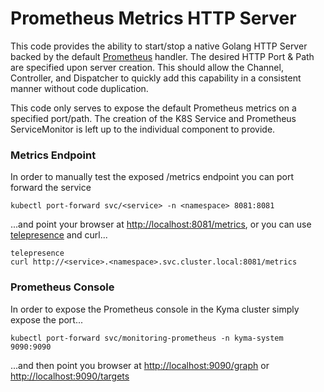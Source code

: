# Prometheus Metrics HTTP Server

This code provides the ability to start/stop a native Golang HTTP Server backed by the default 
[Prometheus](https://github.com/prometheus/client_golang) handler.  The desired HTTP Port & Path are
specified upon server creation.  This should allow the Channel, Controller, and Dispatcher to 
quickly add this capability in a consistent manner without code duplication. 

This code only serves to expose the default Prometheus metrics on a specified port/path.  The creation
of the K8S Service and Prometheus ServiceMonitor is left up to the individual component to provide.


### Metrics Endpoint
In order to manually test the exposed /metrics endpoint you can port forward the service
```
kubectl port-forward svc/<service> -n <namespace> 8081:8081
```
...and point your browser at [http://localhost:8081/metrics](http://localhost:8081/metrics), or you can
use [telepresence](https://www.telepresence.io/) and curl...
```
telepresence
curl http://<service>.<namespace>.svc.cluster.local:8081/metrics
```


### Prometheus Console
In order to expose the Prometheus console in the Kyma cluster simply expose the port...
```
kubectl port-forward svc/monitoring-prometheus -n kyma-system 9090:9090
```
...and then point you browser at [http://localhost:9090/graph](http://localhost:9090/graph) or 
[http://localhost:9090/targets](http://localhost:9090/targets)
